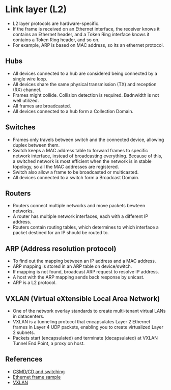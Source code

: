 # Link layer (L2)
* L2 layer protocols are hardware-specific. 
* If the frame is received on an Ethernet interface, the receiver knows it contains an Ethernet header, and a Token Ring interface knows it contains a Token Ring header, and so on.
* For example, ARP is based on MAC address, so its an ethernet protocol.

## Hubs
* All devices connected to a hub are considered being connected by a single wire loop.
* All devices share the same physical transmission (TX) and reception (RX) channel.
* Frames might collide. Collision detection is required. Badnwidth is not well utilized.
* All frames are broadcasted.
* All devices connected to a hub form a Collection Domain.

## Switches
* Frames only travels between switch and the connected device, allowing duplex between them.
* Switch keeps a MAC address table to forward frames to specific network interface, instead of broadcasting everything. Because of this, a switched network is most efficient when the network is in stable topology, so all the MAC addresses are registered.
* Switch also allow a frame to be broadcasted or multicasted.
* All devices connected to a switch form a Broadcast Domain.

## Routers
* Routers connect multiple networks and move packets bewteen networks.
* A router has multiple network interfaces, each with a different IP address.
* Routers contain routing tables, which determines to which interface a packet destined for an IP should be routed to.

## ARP (Address resolution protocol)
* To find out the mapping between an IP address and a MAC address.
* ARP mapping is stored in an ARP table on device/switch.
* If mapping is not found, broadcast ARP request to resolve IP address.
* A host with the ARP mapping sends back response by unicast.
* ARP is a L2 protocol.

## VXLAN (Virtual eXtensible Local Area Network)
* One of the network overlay standards to create multi-tenant virtual LANs in datacenters.
* VXLAN is a tunneling protocol that encapsulates Layer 2 Ethernet frames in Layer 4 UDP packets, enabling you to create virtualized Layer 2 subnets.
* Packets start (encapsulated) and terminate (decapsulated) at VXLAN Tunnel End Point, a proxy on host.

## References
* [CSMD/CD and switching](https://www.youtube.com/watch?v=fxbhqxmWE4o)
* [Ethernet frame sample](https://www.cs.miami.edu/home/burt/learning/Csc524.092/notes/ip_example.html)
* [VXLAN](https://www.juniper.net/us/en/products-services/what-is/vxlan/)